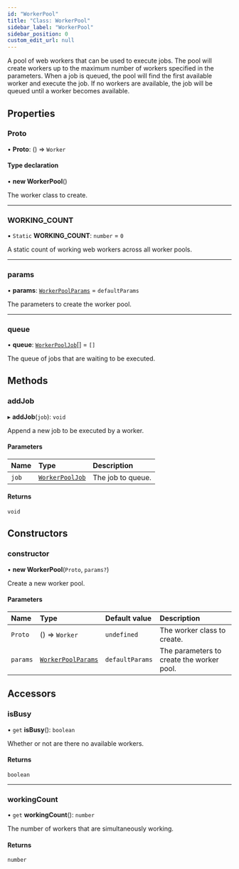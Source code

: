 ```yaml
---
id: "WorkerPool"
title: "Class: WorkerPool"
sidebar_label: "WorkerPool"
sidebar_position: 0
custom_edit_url: null
---
```


A pool of web workers that can be used to execute jobs. The pool will create
workers up to the maximum number of workers specified in the parameters.
When a job is queued, the pool will find the first available worker and
execute the job. If no workers are available, the job will be queued until
a worker becomes available.

## Properties

### Proto

• **Proto**: () => `Worker`

#### Type declaration

• **new WorkerPool**()

The worker class to create.

___

### WORKING\_COUNT

▪ `Static` **WORKING\_COUNT**: `number` = `0`

A static count of working web workers across all worker pools.

___

### params

• **params**: [`WorkerPoolParams`](../modules.md#workerpoolparams-6) = `defaultParams`

The parameters to create the worker pool.

___

### queue

• **queue**: [`WorkerPoolJob`](../modules.md#workerpooljob-6)[] = `[]`

The queue of jobs that are waiting to be executed.

## Methods

### addJob

▸ **addJob**(`job`): `void`

Append a new job to be executed by a worker.

#### Parameters

| Name | Type | Description |
| :------ | :------ | :------ |
| `job` | [`WorkerPoolJob`](../modules.md#workerpooljob-6) | The job to queue. |

#### Returns

`void`

## Constructors

### constructor

• **new WorkerPool**(`Proto`, `params?`)

Create a new worker pool.

#### Parameters

| Name | Type | Default value | Description |
| :------ | :------ | :------ | :------ |
| `Proto` | () => `Worker` | `undefined` | The worker class to create. |
| `params` | [`WorkerPoolParams`](../modules.md#workerpoolparams-6) | `defaultParams` | The parameters to create the worker pool. |

## Accessors

### isBusy

• `get` **isBusy**(): `boolean`

Whether or not are there no available workers.

#### Returns

`boolean`

___

### workingCount

• `get` **workingCount**(): `number`

The number of workers that are simultaneously working.

#### Returns

`number`
